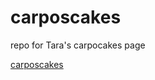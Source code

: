 # carposcakes
repo for Tara's carpocakes page

[carposcakes](https://carpos123.github.io/carposcakes/index.html)

